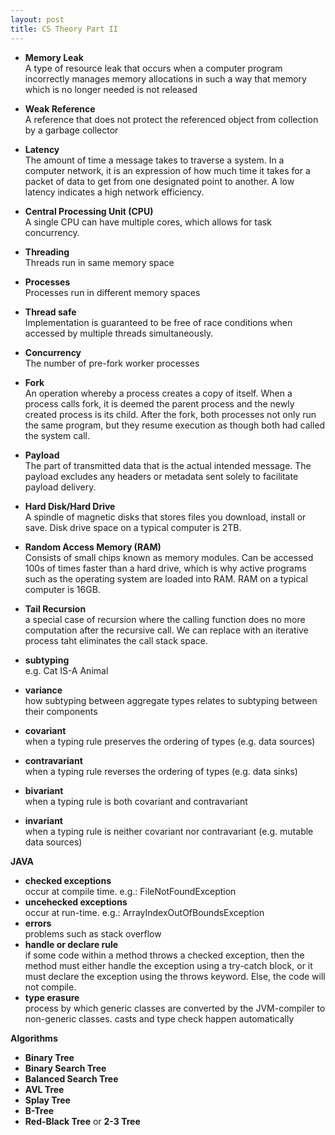 ```yaml
---
layout: post
title: CS Theory Part II
---
```



* **Memory Leak**  
A type of resource leak that occurs when a computer program incorrectly manages memory allocations in such a way that memory which is no longer needed is not released
* **Weak Reference**  
A reference that does not protect the referenced object from collection by a garbage collector

* **Latency**  
The amount of time a message takes to traverse a system.  In a computer network, it is an expression of how much time it takes for a packet of data to get from one designated point to another.  A low latency indicates a high network efficiency.

* **Central Processing Unit (CPU)**     
A single CPU can have multiple cores, which allows for task concurrency.
* **Threading**  
Threads run in same memory space
* **Processes**  
Processes run in different memory spaces
* **Thread safe**  
Implementation is guaranteed to be free of race conditions when accessed by multiple threads simultaneously.
* **Concurrency**  
The number of pre-fork worker processes
* **Fork**  
An operation whereby a process creates a copy of itself. When a process calls fork, it is deemed the parent process and the newly created process is its child. After the fork, both processes not only run the same program, but they resume execution as though both had called the system call.
* **Payload**  
The part of transmitted data that is the actual intended message. The payload excludes any headers or metadata sent solely to facilitate payload delivery.

* **Hard Disk/Hard Drive**  
A spindle of magnetic disks that stores files you download, install or save.  Disk drive space on a typical computer is 2TB.  
* **Random Access Memory (RAM)**  
Consists of small chips known as memory modules.  Can be accessed 100s of times faster than a hard drive, which is why active programs such as the operating system are loaded into RAM.  RAM on a typical computer is 16GB.  

* **Tail Recursion**  
a special case of recursion where the calling function does no more computation after the recursive call.  We can replace with an iterative process taht eliminates the call stack space.
* **subtyping**  
e.g. Cat IS-A Animal
* **variance**  
how subtyping between aggregate types relates to subtyping between their components
* **covariant**  
when a typing rule preserves the ordering of types (e.g. data sources)
* **contravariant**  
when a typing rule reverses the ordering of types (e.g. data sinks)
* **bivariant**  
when a typing rule is both covariant and contravariant
* **invariant**  
when a typing rule is neither covariant nor contravariant (e.g. mutable data sources)

**JAVA**
* **checked exceptions**  
occur at compile time.  e.g.: FileNotFoundException
* **uncehecked exceptions**  
occur at run-time.  e.g.: ArrayIndexOutOfBoundsException
* **errors**  
problems such as stack overflow
* **handle or declare rule**  
if some code within a method throws a checked exception, then the method must either handle the exception using a try-catch block, or it must declare the exception using the throws keyword.  Else, the code will not compile.
* **type erasure**  
process by which generic classes are converted by the JVM-compiler to non-generic classes.  casts and type check happen automatically

**Algorithms**
* **Binary Tree**  
* **Binary Search Tree**  
* **Balanced Search Tree**  
* **AVL Tree** 
* **Splay Tree** 
* **B-Tree** 
* **Red-Black Tree** or **2-3 Tree**   

